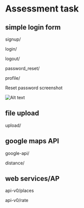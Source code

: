 # Assessment task

## simple login form

signup/

login/

logout/

password_reset/

profile/

Reset password screenshot

![Alt text](Assessment-task/media/image/email.png?raw=true "Title")

## file upload

upload/

## google maps API

google-api/

distance/

## web services/AP

api-v0/places

api-v0/rate

